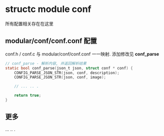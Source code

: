 # structc module conf

所有配置相关存在在这里

## modular/conf/conf.conf 配置

conf.h / conf.c 与 modular/conf/conf.conf 一一映射. 添加修改见 **conf_parse**

```C
// conf_parse - 解析内容, 并返回解析结果
static bool conf_parse(json_t json, struct conf * conf) {
    CONFIG_PARSE_JSON_STR(json, conf, description);
    CONFIG_PARSE_JSON_STR(json, conf, image);

    // ... .. .

    return true;
}
```

## 更多

... .. .
